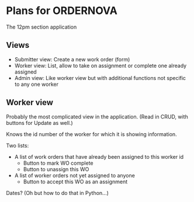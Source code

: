 # Plans for ORDERNOVA
The 12pm section application

## Views
* Submitter view: Create a new work order (form)
* Worker view: List, allow to take on assignment or complete one already assigned
* Admin view: Like worker view but with additional functions not specific to any one worker

## Worker view

Probably the most complicated view in the application.  (Read in CRUD, with buttons for Update as well.)

Knows the id number of the worker for which it is showing information.

Two lists:
* A list of work orders that have already been assigned to this worker id
    * Button to mark WO complete
    * Button to unassign this WO
* A list of worker orders not yet assigned to anyone
    * Button to accept this WO as an assignment

Dates?  (Oh but how to do that in Python...)

